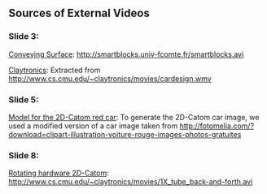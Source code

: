 ## Sources of External Videos

### Slide 3:

[Conveying Surface](3-smartblocks.avi): http://smartblocks.univ-fcomte.fr/smartblocks.avi

[Claytronics](3-claytronics.mp4): Extracted from http://www.cs.cmu.edu/~claytronics/movies/cardesign.wmv

### Slide 5:

[Model for the 2D-Catom red car](5-scenario.avi): To generate the 2D-Catom car image, we used a modified version of a car image taken from http://fotomelia.com/?download=clipart-illustration-voiture-rouge-images-photos-gratuites

### Slide 8:

[Rotating hardware 2D-Catom](8-2dcatom.avi): http://www.cs.cmu.edu/~claytronics/movies/1X_tube_back-and-forth.avi
